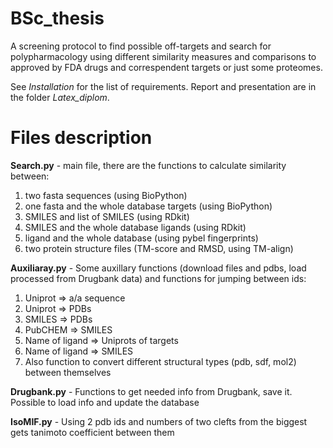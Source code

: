 # BSc_thesis
A screening protocol to find possible off-targets and search for polypharmacology using different similarity measures and comparisons to approved by FDA drugs and correspendent targets or just some proteomes.

See *Installation* for the list of requirements. Report and presentation are in the folder *Latex_diplom*.

# Files description

**Search.py** - main file, there are the functions to calculate similarity between: 
1. two fasta sequences (using BioPython)
2. one fasta and the whole database targets (using BioPython)
3. SMILES and list of SMILES (using RDkit)
4. SMILES and the whole database ligands (using RDkit)
5. ligand and the whole database (using pybel fingerprints)
6. two protein structure files (TM-score and RMSD, using TM-align) 
        
**Auxiliaray.py** - Some auxillary functions (download files and pdbs, load processed from Drugbank data) 
and functions for jumping between ids:
1. Uniprot => a/a sequence
2. Uniprot => PDBs
3. SMILES => PDBs
4. PubCHEM => SMILES
5. Name of ligand => Uniprots of targets
6. Name of ligand => SMILES
7. Also function to convert different structural types (pdb, sdf, mol2) between themselves

**Drugbank.py** - Functions to get needed info from Drugbank, save it. Possible to load info and update the database

**IsoMIF.py** - Using 2 pdb ids and numbers of two clefts from the biggest gets tanimoto coefficient between them

